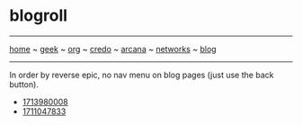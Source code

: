 # blogroll

-----
[home](README.md) ~ [geek](geekcode.md) ~ [org](orgmode.md) ~ [credo](credo.md) ~ [arcana](arcana.md) ~ [networks](networking.md) ~ [blog](blogroll.md)

-----

In order by reverse epic, no nav menu on blog pages (just use the back button).

- [1713980008](1713980008.md)
- [1711047833](1711047833.md)
